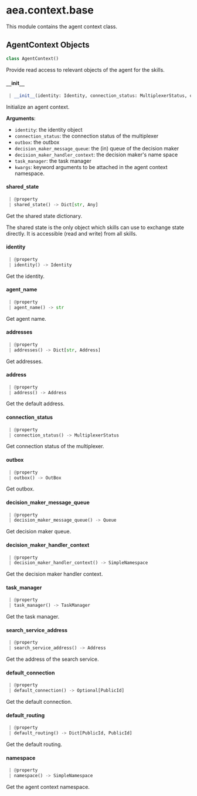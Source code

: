 <a name="aea.context.base"></a>
# aea.context.base

This module contains the agent context class.

<a name="aea.context.base.AgentContext"></a>
## AgentContext Objects

```python
class AgentContext()
```

Provide read access to relevant objects of the agent for the skills.

<a name="aea.context.base.AgentContext.__init__"></a>
#### `__`init`__`

```python
 | __init__(identity: Identity, connection_status: MultiplexerStatus, outbox: OutBox, decision_maker_message_queue: Queue, decision_maker_handler_context: SimpleNamespace, task_manager: TaskManager, default_connection: Optional[PublicId], default_routing: Dict[PublicId, PublicId], search_service_address: Address, **kwargs)
```

Initialize an agent context.

**Arguments**:

- `identity`: the identity object
- `connection_status`: the connection status of the multiplexer
- `outbox`: the outbox
- `decision_maker_message_queue`: the (in) queue of the decision maker
- `decision_maker_handler_context`: the decision maker's name space
- `task_manager`: the task manager
- `kwargs`: keyword arguments to be attached in the agent context namespace.

<a name="aea.context.base.AgentContext.shared_state"></a>
#### shared`_`state

```python
 | @property
 | shared_state() -> Dict[str, Any]
```

Get the shared state dictionary.

The shared state is the only object which skills can use
to exchange state directly. It is accessible (read and write) from
all skills.

<a name="aea.context.base.AgentContext.identity"></a>
#### identity

```python
 | @property
 | identity() -> Identity
```

Get the identity.

<a name="aea.context.base.AgentContext.agent_name"></a>
#### agent`_`name

```python
 | @property
 | agent_name() -> str
```

Get agent name.

<a name="aea.context.base.AgentContext.addresses"></a>
#### addresses

```python
 | @property
 | addresses() -> Dict[str, Address]
```

Get addresses.

<a name="aea.context.base.AgentContext.address"></a>
#### address

```python
 | @property
 | address() -> Address
```

Get the default address.

<a name="aea.context.base.AgentContext.connection_status"></a>
#### connection`_`status

```python
 | @property
 | connection_status() -> MultiplexerStatus
```

Get connection status of the multiplexer.

<a name="aea.context.base.AgentContext.outbox"></a>
#### outbox

```python
 | @property
 | outbox() -> OutBox
```

Get outbox.

<a name="aea.context.base.AgentContext.decision_maker_message_queue"></a>
#### decision`_`maker`_`message`_`queue

```python
 | @property
 | decision_maker_message_queue() -> Queue
```

Get decision maker queue.

<a name="aea.context.base.AgentContext.decision_maker_handler_context"></a>
#### decision`_`maker`_`handler`_`context

```python
 | @property
 | decision_maker_handler_context() -> SimpleNamespace
```

Get the decision maker handler context.

<a name="aea.context.base.AgentContext.task_manager"></a>
#### task`_`manager

```python
 | @property
 | task_manager() -> TaskManager
```

Get the task manager.

<a name="aea.context.base.AgentContext.search_service_address"></a>
#### search`_`service`_`address

```python
 | @property
 | search_service_address() -> Address
```

Get the address of the search service.

<a name="aea.context.base.AgentContext.default_connection"></a>
#### default`_`connection

```python
 | @property
 | default_connection() -> Optional[PublicId]
```

Get the default connection.

<a name="aea.context.base.AgentContext.default_routing"></a>
#### default`_`routing

```python
 | @property
 | default_routing() -> Dict[PublicId, PublicId]
```

Get the default routing.

<a name="aea.context.base.AgentContext.namespace"></a>
#### namespace

```python
 | @property
 | namespace() -> SimpleNamespace
```

Get the agent context namespace.

